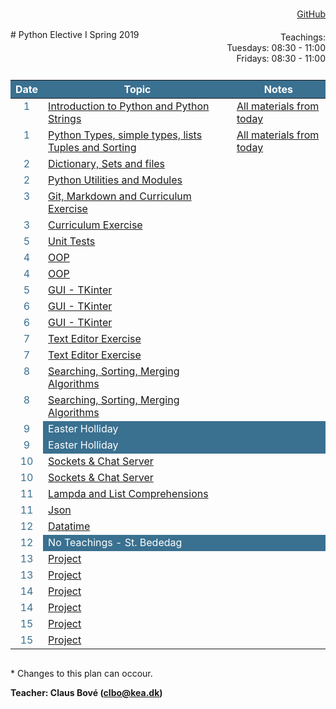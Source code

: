 <head>
  <style> 
    
    h1:first-of-type {display: none;}
    #github {text-align: right; margin:-50px 0 50px 0}
    #teachings {text-align: right; margin: -30px 0 10px 0}
    #tbl {display: inline-table}
    td {vertical-align: top;}
    thead th {background-color: #3a7090; color:#ffffff}
    td:nth-child(1) {color: #3a7090; text-align:center}
  </style>
</head>
# Python Elective I Spring 2019

<div id="github"><a href="https://github.com/python-elective-1-spring-2019/">GitHub</a>
</div>

<div id="teachings">
  Teachings: <br> Tuesdays: 08:30 - 11:00<br>Fridays: 08:30 - 11:00<br> 
</div>

<table id="tbl">
  <thead>
  <tr>
      <th>Date</th>
      <th>Topic</th>
      <th>Notes</th>
  </tr>
  </thead>
  <tbody>
  <tr>
      <td>1</td>
      <td>    
        <a href="https://github.com/python-elective-1-spring-2019/day1_intro">Introduction to Python and Python Strings</a></td>
    <td><a href="https://github.com/python-elective-1-spring-2019?utf8=%E2%9C%93&q=day_1">All materials from today</a></td>
  </tr>
  
  <tr>  
      <td>1</td>
      <td>
        <a href="">Python Types, simple types, lists Tuples and Sorting</a></td>
      <td><a href="https://github.com/python-elective-1-spring-2019?utf8=%E2%9C%93&q=day_2">All materials from today</a></td>
  </tr>
  
  <tr >
      <td>2</td>
      <td>
        <a href="">Dictionary, Sets and files</a>
      </td>
      <td></td>
  </tr>
  
  <tr>    
      <td>2</td>
      <td>
         <a href="">Python Utilities and Modules</a>
      </td>
      <td></td>
  </tr>
  
  <tr>
      <td>3</td>
      <td>
        <a href="">Git, Markdown and Curriculum Exercise</a>
      </td>
      <td></td>
  </tr>  
  
  <tr>    
      <td>3</td> 
      <td>
        <a href="">Curriculum Exercise</a>
      </td>
      <td></td>
  </tr>
    <tr>
      <td>5</td>
      <td>
        <a href="">Unit Tests</a>
      </td>
      <td></td>
  </tr>

  <tr>     
      <td>4</td>
      <td>
        <a href="">OOP</a>
      </td>
      <td></td>
  </tr>
  
  <tr>      
      <td>4</td>
      <td>
        <a href="">OOP</a>
      </td>
      <td></td>
  </tr>
  
  <tr>   
      <td>5</td>
      <td>
        <a href="">GUI - TKinter</a>
      </td>
      <td></td>
  </tr>
  
  <tr>  
      <td>6</td>
      <td>
        <a href="">GUI - TKinter</a>
      </td>
      <td></td>
  </tr>
  <tr> 
      <td>6</td>
      <td>
        <a href="">GUI - TKinter</a>
      </td>
      <td></td>
  </tr>
  
  <tr>  
      <td>7</td>
      <td>
        <a href="">Text Editor Exercise</a>
      </td>
      <td></td>
  </tr>
  
  <tr> 
      <td>7</td>
      <td>
        <a href="">Text Editor Exercise</a>
      </td>
      <td></td>
  </tr>

  <tr>  
      <td>8</td>
      <td>
        <a href="">Searching, Sorting, Merging Algorithms</a>
      </td>
      <td></td>
  </tr>
  
  <tr> 
      <td>8</td>
      <td><a href="">Searching, Sorting, Merging Algorithms</a></td>
      <td></td>
  </tr>
  <tr >
      <td>9</td>
      <td style="background-color: #3a7090; color:#fff">Easter Holliday</td>
      <td style="background-color: #3a7090; color:#fff"></td>
  </tr>
  <tr >
      <td>9</td>
      <td style="background-color: #3a7090; color:#fff">Easter Holliday</td>
      <td style="background-color: #3a7090; color:#fff"></td>
  </tr>
  <tr> 
      <td>10</td>
      <td><a href="">Sockets & Chat Server</a></td>
      <td></td>
  </tr>
  <tr>
      <td>10</td>
      <td><a href="">Sockets & Chat Server</a></td>
      <td></td>
  </tr>
  <tr>
      <td>11</td>
      <td><a href="">Lampda and List Comprehensions</a></td>
      <td></td>
  </tr>
  <tr>
      <td>11</td>
      <td><a href="">Json</a></td>
      <td></td>
  </tr>
  <tr>
      <td>12</td>
      <td><a href="">Datatime</a></td>
      <td></td>
  </tr>
  <tr>
      <td>12</td>
      <td style="background-color: #3a7090; color:#fff">No Teachings - St. Bededag</td>
      <td style="background-color: #3a7090; color:#fff"></td>
  </tr>
  <tr>
      <td>13</td>
      <td><a href="">Project</a></td>
      <td></td>
  </tr>
  <tr>
      <td>13</td>
      <td><a href="">Project</a></td>
      <td></td>
  </tr>
  <tr>
      <td>14</td>
      <td><a href="">Project</a></td>
      <td></td>
  </tr>
  <tr>
      <td>14</td>
      <td><a href="">Project</a></td>
      <td></td>
  </tr>
  <tr>    
      <td>15</td>
      <td><a href="">Project</a></td>
      <td></td>
  </tr>
  <tr>
      <td>15</td>
      <td><a href="">Project</a></td>
      <td></td>
  </tr>

  </tbody>
</table>
            
\* Changes to this plan can occour. <br>

__Teacher: Claus Bové (clbo@kea.dk)__

<script>
 var dates = [

        {week : 1, date : '19-02'}, 
        {week : 1, date : '22-02'}, 

        {week : 2, date : '26-02'}, 
        {week : 2, date : '01-03'}, 

        // go agile
        {week : 3, date : '05-03'}, 
        {week : 3, date : '08-03'},

        {week : 4, date : '12-03'}, 
        {week : 4, date : '15-03'},

        {week : 5, date : '19-03'}, 
        {week : 5, date : '22-03'}, 

        {week : 6, date : '26-03'}, 
        {week : 6, date : '29-03'}, 

        {week : 7, date : '02-04'}, 
        {week : 7, date : '05-04'},

        {week : 8, date : '09-04'},
        {week : 8, date : '12-04'},

        // week 9 Easter
        {week : 9, date : '23-04'},        
        {week : 9, date : '26-04'},

        {week : 10, date : '30-04'},
        {week : 10, date : '03-05'},

        {week : 11, date : '07-05'},
        {week : 11, date : '10-05'},

        {week : 12, date : '14-05'},
        {week : 12, date : '17-05'}, // st. bededag

        {week : 13, date : '21-05'},
        {week : 13, date : '24-05'},

        {week : 14, date : '28-05'},
        {week : 14, date : '31-05'},

        {week : 15, date : '04-06'},
        {week : 15, date : '07-06'}

    ]; 
  
 var table = document.getElementById("tbl");  
 var rows = table.getElementsByTagName("tr");
 
 for(i = 1; i < rows.length; i++){

     if(rows[i].getAttribute("class") === 'holliday'){
        i++;   
     }

      var tds = rows[i].getElementsByTagName("td"); 
      tds[0].innerHTML= dates[i-1].date + '-2019'; 
      // tds[1].innerHTML= dates[i-1].date + ' - 2018';  
    } 
 
</script>
